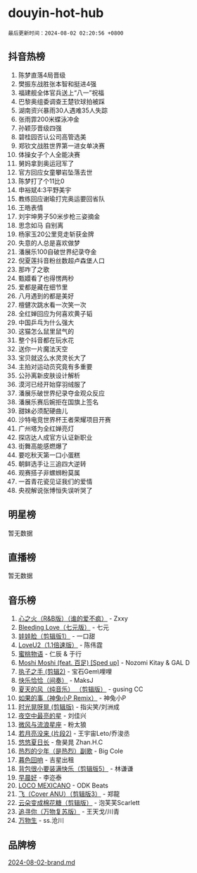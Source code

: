 # douyin-hot-hub

`最后更新时间：2024-08-02 02:20:56 +0800`

## 抖音热榜

1. 陈梦直落4局晋级
1. 樊振东战胜张本智和挺进4强
1. 福建舰全体官兵送上“八一”祝福
1. 巴黎奥组委调查王楚钦球拍被踩
1. 湖南资兴暴雨30人遇难35人失踪
1. 张雨霏200米蝶泳冲金
1. 孙颖莎晋级四强
1. 碧桂园否认公司高管选美
1. 郑钦文战胜世界第一进女单决赛
1. 体操女子个人全能决赛
1. 舅妈拿到奥运冠军了
1. 官方回应女童攀岩坠落去世
1. 陈梦打了个11比0
1. 申裕斌4:3平野美宇
1. 教练回应谢瑜打完奥运要回省队
1. 王皓表情
1. 刘宇坤男子50米步枪三姿摘金
1. 思念如马 自别离
1. 杨家玉20公里竞走斩获金牌
1. 失意的人总是喜欢做梦
1. 潘展乐100自破世界纪录夺金
1. 倪夏莲抖音粉丝数超卢森堡人口
1. 那咋了之歌
1. 甄嬛看了也得愣两秒
1. 爱都是藏在细节里
1. 八月遇到的都是美好
1. 檀健次跳水看一次笑一次
1. 全红婵回应为何喜欢黄子韬
1. 中国乒乓为什么强大
1. 这猫怎么鼠里鼠气的
1. 整个抖音都在玩水花
1. 送你一片魔法天空
1. 宝贝就这么水灵灵长大了
1. 主拍对运动员究竟有多重要
1. 公孙离新皮肤设计解析
1. 漠河已经开始穿羽绒服了
1. 潘展乐破世界纪录夺金观众反应
1. 潘展乐赛后婉拒在国旗上签名
1. 甜妹必须配硬曲儿
1. 沙特电竞世界杯王者荣耀项目开赛
1. 广州塔为全红婵亮灯
1. 探店达人成官方认证新职业
1. 街舞高能感燃爆了
1. 要吃秋天第一口小蛋糕
1. 朝鲜选手让三追四大逆转
1. 观赛搭子非螺蛳粉莫属
1. 一首青花瓷见证我们的爱情
1. 央视解说张博恒失误听哭了

## 明星榜

暂无数据

## 直播榜

暂无数据

## 音乐榜

1. [心之火（R&B版）（谁的爱不疯）](https://sf5-hl-cdn-tos.douyinstatic.com/obj/tos-cn-ve-2774/okemkEDaIBBE3OosftCgMxlFkLQZRw37t36ZQv) - Zxxy
1. [Bleeding Love（七元版）](https://sf5-hl-cdn-tos.douyinstatic.com/obj/tos-cn-ve-2774/oEgC9eZFHQ1MfSRnrfkzFp8AayDWqAQMABBgUs) - 七元
1. [娃娃脸（剪辑版1）](https://sf5-hl-cdn-tos.douyinstatic.com/obj/tos-cn-ve-2774/oIimSCgQoNUePTAZ1Ba7TeADY4KetGYsVFeaaB) - 一口甜
1. [LoveU2（1.1倍速版）](https://sf3-cdn-tos.douyinstatic.com/obj/tos-cn-ve-2774/oQMeDffLaEmgMwgCOEMAFCI6INzoFPgWdD0rsa) - 陈伟霆
1. [蜜桃物语](https://sf3-cdn-tos.douyinstatic.com/obj/tos-cn-ve-2774/oIhOSCZtIACtYU4XQkngiW9kCBfVD1Fz9IYeqL) - 仁辰 & 于行
1. [Moshi Moshi (feat. 百足) [Sped up]](https://sf5-hl-cdn-tos.douyinstatic.com/obj/tos-cn-ve-2774/ocCPFQcXJLeroaIdQLIGAoeeYM3OAUYGDguHXz) - Nozomi Kitay & GAL D
1. [执子之手 (剪辑2)](https://sf3-cdn-tos.douyinstatic.com/obj/tos-cn-ve-2774/oUoZLQjCc31XzqsBnBQUNgeKtYPBcgbFDwtfcu) - 宝石Gem\哩哩
1. [快乐恰恰（间奏）](https://sf3-cdn-tos.douyinstatic.com/obj/tos-cn-ve-2774/oMesum3HvWQXJxuMFeVYzf54o2QzH5aEBPOCAn) - MaksJ
1. [夏天的风（纯音乐） （剪辑版）](https://sf5-hl-cdn-tos.douyinstatic.com/obj/tos-cn-ve-2774/oUzLjBZZFQAoNRmGokEeD5zfQCObp6UeFAnTa6) - gusing CC
1. [如果的事（神兔小P Remix）](https://sf6-cdn-tos.douyinstatic.com/obj/tos-cn-ve-2774/okHtAffz3g4ZB0BMQn9iC9BC6AciI3xCmgQTqt) - 神兔小P
1. [时光晃呀晃 (剪辑版)](https://sf3-cdn-tos.douyinstatic.com/obj/tos-cn-ve-2774/o8ACeQem3gwI1x3GIYGAfKG0LJebKFRJDwRwyW) - 指尖笑/刘洲成
1. [夜空中最亮的星](https://sf5-hl-cdn-tos.douyinstatic.com/obj/tos-cn-ve-2774/o4IfgGwqqnFeXEMGaS8JBzJAdayAaCeoxqbjCD) - 刘佳兴
1. [微风与流浪星座](https://sf3-cdn-tos.douyinstatic.com/obj/tos-cn-ve-2774/okQfeAMGaEbRLJILIMJGeKgg1CgIeCNAsmx8IR) - 粉太狼
1. [若月亮没来 (片段2)](https://sf5-hl-cdn-tos.douyinstatic.com/obj/tos-cn-ve-2774/ocQavLLjkCOeDxGyYeIMGgNAIwJ0QXE1Ve3Fzv) - 王宇宙Leto/乔浚丞
1. [悠悠夏日长](https://sf5-hl-cdn-tos.douyinstatic.com/obj/tos-cn-ve-2774/oUMrdhm6MSeLCU1aI6CXCBFtQzFEGafJYAeDgE) - 詹昊晁 Zhan.H.C
1. [热烈的少年（是热烈）副歌](https://sf3-cdn-tos.douyinstatic.com/obj/tos-cn-ve-2774/owVNI0CLDAUMtSz6TEYvfFBFL4UDFFhLfgK8fa) - Big Cole
1. [暮色回响](https://sf3-cdn-tos.douyinstatic.com/obj/tos-cn-ve-2774/ogmtI1ftCDEkkgJG5NlBfFoiaBQtGMF3ZTdrIO) - 吉星出租
1. [背包很小要装满快乐（剪辑版5）](https://sf3-cdn-tos.douyinstatic.com/obj/tos-cn-ve-2774/oUqSJIiBjw2pxsBAiQRmkbZGJrlGCMBPpIW90) - 林谦谦
1. [早晨好](https://sf5-hl-cdn-tos.douyinstatic.com/obj/tos-cn-ve-2774/oEn1iBCi6Im33ZOg97tePPMfoRzXBPLBQ1plD3) - 李迩泰
1. [LOCO MEXICANO](https://sf3-cdn-tos.douyinstatic.com/obj/tos-cn-ve-2774/owxVoxJorA4ILBfsMAjU6t7O1xW9w0tS7EYzh6) - ODK Beats
1. [飞（Cover ANU）（剪辑版3）](https://sf5-hl-cdn-tos.douyinstatic.com/obj/tos-cn-ve-2774/7fceff03e2694974b0f5a59c8eb131aa) - 郑龍
1. [云朵变成棉花糖（剪辑版）](https://sf5-hl-cdn-tos.douyinstatic.com/obj/tos-cn-ve-2774/o8LC84GQLALFfXeyJmh8KE61byVQYMMeAZLfEI) - 泡芙芙Scarlett
1. [追寻你（万物复苏版）](https://sf5-hl-cdn-tos.douyinstatic.com/obj/tos-cn-ve-2774/oYeAZJsbjIDit9APmBg8u6uDUQnHmoCf3gbo74) - 王天戈/川青
1. [万物生](https://sf3-cdn-tos.douyinstatic.com/obj/tos-cn-ve-2774/oYmc57nRMikxBnetIc1y6BCoOZFN5QfURgQDTE) - ss.沧川

## 品牌榜

[2024-08-02-brand.md](2024-08-02-brand.md)
